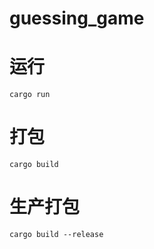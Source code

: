 # guessing_game

# 运行

```shell
cargo run
```

# 打包

```shell
cargo build
```

# 生产打包

```shell
cargo build --release
```